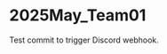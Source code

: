 <!-- Webhook test: second commit -->
<!-- Webhook test: May 9 -->
# 2025May_Team01
Test commit to trigger Discord webhook.
